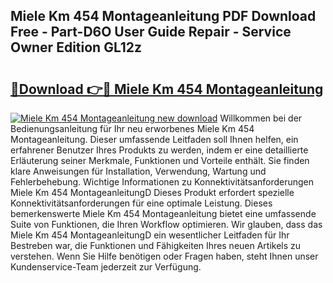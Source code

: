 ## Miele Km 454 Montageanleitung PDF Download Free - Part-D6O User Guide Repair - Service Owner Edition GL12z

# <h2><a href="http://df74mug.blite.top/?on=Miele+Km+454+Montageanleitung">🔗Download 👉🔴 Miele Km 454 Montageanleitung</a></h2>

[![Miele Km 454 Montageanleitung new download](https://i.imgur.com/lujVjoI.png)](http://df74mug.blite.top/?on=Miele+Km+454+Montageanleitung)
Willkommen bei der Bedienungsanleitung für Ihr neu erworbenes Miele Km 454 Montageanleitung. Dieser umfassende Leitfaden soll Ihnen helfen, ein erfahrener Benutzer Ihres Produkts zu werden, indem er eine detaillierte Erläuterung seiner Merkmale, Funktionen und Vorteile enthält. Sie finden klare Anweisungen für Installation, Verwendung, Wartung und Fehlerbehebung. Wichtige Informationen zu Konnektivitätsanforderungen Miele Km 454 MontageanleitungD Dieses Produkt erfordert spezielle Konnektivitätsanforderungen für eine optimale Leistung. Dieses bemerkenswerte Miele Km 454 Montageanleitung bietet eine umfassende Suite von Funktionen, die Ihren Workflow optimieren. Wir glauben, dass das Miele Km 454 MontageanleitungD ein wesentlicher Leitfaden für Ihr Bestreben war, die Funktionen und Fähigkeiten Ihres neuen Artikels zu verstehen. Wenn Sie Hilfe benötigen oder Fragen haben, steht Ihnen unser Kundenservice-Team jederzeit zur Verfügung.
